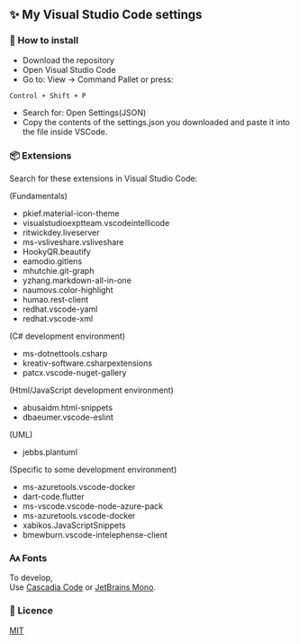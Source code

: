 <h2>✨ My Visual Studio Code settings</h2>

<h3>📜 How to install</h3>

- Download the repository
- Open Visual Studio Code
- Go to: View -> Command Pallet or press:
~~~
Control + Shift + P
~~~
- Search for: Open Settings(JSON)
- Copy the contents of the settings.json you downloaded and 
paste it into the file inside VSCode.

<h3>📦 Extensions</h3>

Search for these extensions in Visual Studio Code:

(Fundamentals)

- pkief.material-icon-theme
- visualstudioexptteam.vscodeintellicode
- ritwickdey.liveserver
- ms-vsliveshare.vsliveshare
- HookyQR.beautify
- eamodio.gitlens
- mhutchie.git-graph
- yzhang.markdown-all-in-one
- naumovs.color-highlight
- humao.rest-client
- redhat.vscode-yaml
- redhat.vscode-xml

(C# development environment)

- ms-dotnettools.csharp
- kreativ-software.csharpextensions
- patcx.vscode-nuget-gallery

(Html/JavaScript development environment)

- abusaidm.html-snippets
- dbaeumer.vscode-eslint

(UML)

- jebbs.plantuml 

(Specific to some development environment)

- ms-azuretools.vscode-docker
- dart-code.flutter
- ms-vscode.vscode-node-azure-pack
- ms-azuretools.vscode-docker
- xabikos.JavaScriptSnippets
- bmewburn.vscode-intelephense-client

<h3>🗛 Fonts</h3>

To develop, <br>
Use <a href="https://github.com/microsoft/cascadia-code">Cascadia Code</a> or <a href="https://www.jetbrains.com/pt-br/lp/mono/">JetBrains Mono</a>.

<h3>📜 Licence</h3>

<a href="https://github.com/danhpaiva/visual-studio-code-config/blob/main/LICENSE">MIT</a>
